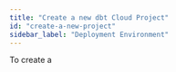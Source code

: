 ```yaml
---
title: "Create a new dbt Cloud Project"
id: "create-a-new-project"
sidebar_label: "Deployment Environment"
---
```


To create a 
